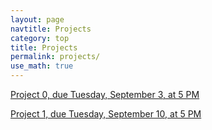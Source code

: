 ```yaml
---
layout: page
navtitle: Projects
category: top
title: Projects
permalink: projects/
use_math: true
---
```


<a href="project0.html">Project 0, due Tuesday, September 3, at 5 PM</a> 

<a href="project1.html">Project 1, due Tuesday, September 10, at 5 PM</a> 

